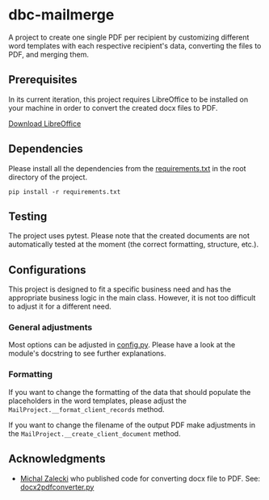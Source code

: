 # dbc-mailmerge

A project to create one single PDF per recipient by customizing different word templates with each respective recipient's data, converting the files to PDF, and merging them.

## Prerequisites

In its current iteration, this project requires LibreOffice to be installed on your machine in order to convert the created docx files to PDF.

[Download LibreOffice](https://www.libreoffice.org/download/download/)

## Dependencies

Please install all the dependencies from the [requirements.txt](./requirements.txt) in the root directory of the project.

```
pip install -r requirements.txt
```

## Testing

The project uses pytest. Please note that the created documents are not automatically tested at the moment (the correct formatting, structure, etc.). 

## Configurations

This project is designed to fit a specific business need and has the appropriate business logic in the main class. However, it is not too difficult to adjust it for a different need.

### General adjustments
Most options can be adjusted in [config.py](./dbcmailmerge/config.py). Please have a look at the module's docstring to see further explanations.

### Formatting
If you want to change the formatting of the data that should populate the placeholders in the word templates, please adjust the `MailProject.__format_client_records` method.

If you want to change the filename of the output PDF make adjustments in the `MailProject.__create_client_document` method.

## Acknowledgments
* [Michal Zalecki](https://michalzalecki.com/converting-docx-to-pdf-using-python/) who published code for converting docx file to PDF. See: [docx2pdfconverter.py](./dbcmailmerge/docx2pdfconverter.py)


